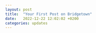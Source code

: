 ```yaml
---
layout: post
title:  "Your First Post on Bridgetown"
date:   2022-12-22 12:02:02 +0200
categories: updates
---
```

